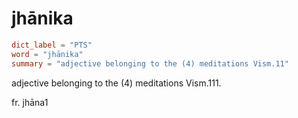 # jhānika

``` toml
dict_label = "PTS"
word = "jhānika"
summary = "adjective belonging to the (4) meditations Vism.11"
```

adjective belonging to the (4) meditations Vism.111.

fr. jhāna1

